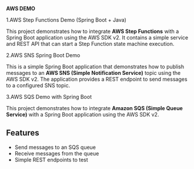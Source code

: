 **AWS DEMO**

1.AWS Step Functions Demo (Spring Boot + Java)

This project demonstrates how to integrate **AWS Step Functions** with a Spring Boot application using the AWS SDK v2.
It contains a simple service and REST API that can start a Step Function state machine execution.

2.AWS SNS Spring Boot Demo

This is a simple Spring Boot application that demonstrates how to publish messages to an **AWS SNS (Simple Notification Service)** topic using the AWS SDK v2.
The application provides a REST endpoint to send messages to a configured SNS topic.

3.AWS SQS Demo with Spring Boot

This project demonstrates how to integrate **Amazon SQS (Simple Queue Service)** with a Spring Boot application using the AWS SDK v2.

##  Features
- Send messages to an SQS queue
- Receive messages from the queue
- Simple REST endpoints to test
